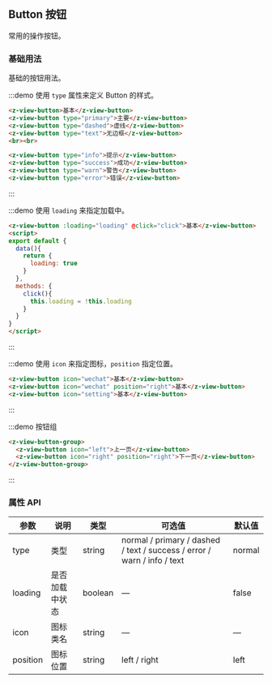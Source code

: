 ## Button 按钮

常用的操作按钮。

### 基础用法

基础的按钮用法。

:::demo 使用 `type` 属性来定义 Button 的样式。
```html
<z-view-button>基本</z-view-button>
<z-view-button type="primary">主要</z-view-button>
<z-view-button type="dashed">虚线</z-view-button>
<z-view-button type="text">无边框</z-view-button>
<br><br>

<z-view-button type="info">提示</z-view-button>
<z-view-button type="success">成功</z-view-button>
<z-view-button type="warn">警告</z-view-button>
<z-view-button type="error">错误</z-view-button>
```
:::


:::demo 使用 `loading` 来指定加载中。
```html
<z-view-button :loading="loading" @click="click">基本</z-view-button>
<script>
export default {
  data(){
    return {
      loading: true
    }
  },
  methods: {
    click(){
      this.loading = !this.loading
    }
  }
}
</script>
```
:::

:::demo 使用 `icon` 来指定图标，`position` 指定位置。
```html
<z-view-button icon="wechat">基本</z-view-button>
<z-view-button icon="wechat" position="right">基本</z-view-button>
<z-view-button icon="setting">基本</z-view-button>
```
:::


:::demo 按钮组
```html
<z-view-button-group>
  <z-view-button icon="left">上一页</z-view-button>
  <z-view-button icon="right" position="right">下一页</z-view-button>
</z-view-button-group>
```
:::

### 属性 API

| 参数      | 说明    | 类型      | 可选值       | 默认值   |
|---------- |-------- |---------- |-------------  |-------- |
| type     | 类型   | string    |   normal / primary / dashed / text / success / error / warn / info / text |     normal    |
| loading     | 是否加载中状态   | boolean    | — | false   |
| icon  | 图标类名 | string   |  —  |  —  |
| position | 图标位置 | string | left / right | left